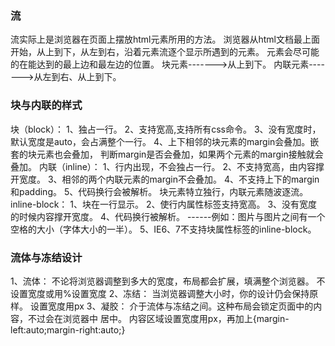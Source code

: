 ### 流

流实际上是浏览器在页面上摆放html元素所用的方法。
浏览器从html文档最上面开始，从上到下，从左到右，沿着元素流逐个显示所遇到的元素。
元素会尽可能的在能达到的最上边和最左边的位置。
块元素------->从上到下。
内联元素------->从左到右、从上到下。

### 块与内联的样式

块（block）：
1、独占一行。
2、支持宽高,支持所有css命令。
3、没有宽度时，默认宽度是auto，会占满整个一行。
4、上下相邻的块元素的margin会叠加。嵌套的块元素也会叠加，
判断margin是否会叠加，如果两个元素的margin接触就会叠加。
内联（inline）：
1、行内出现，不会独占一行。
2、不支持宽高，由内容撑开宽度。
3、相邻的两个内联元素的margin不会叠加。
4、不支持上下的margin和padding。
5、代码换行会被解析。
块元素特立独行，内联元素随波逐流。
inline-block：
1、块在一行显示。
2、使行内属性标签支持宽高。
3、没有宽度的时候内容撑开宽度。
4、代码换行被解析。
------例如：图片与图片之间有一个空格的大小（字体大小的一半）。
5、IE6、7不支持块属性标签的inline-block。

### 流体与冻结设计

1、流体：
不论将浏览器调整到多大的宽度，布局都会扩展，填满整个浏览器。 不设置宽度或用%设置宽度
2、冻结：
当浏览器调整大小时，你的设计仍会保持原样。
设置宽度用px
3、凝胶：
介于流体与冻结之间。这种布局会锁定页面中的内容，不过会在浏览器中 居中。
内容区域设置宽度用px，再加上{margin-left:auto;margin-right:auto;}